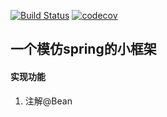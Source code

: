 [![Build Status](https://travis-ci.org/Vant1032/TinySpring.svg?branch=master)](https://travis-ci.org/Vant1032/TinySpring)
[![codecov](https://codecov.io/gh/Vant1032/TinySpring/branch/master/graph/badge.svg)](https://codecov.io/gh/Vant1032/TinySpring)

## 一个模仿spring的小框架

#### 实现功能
1. 注解@Bean